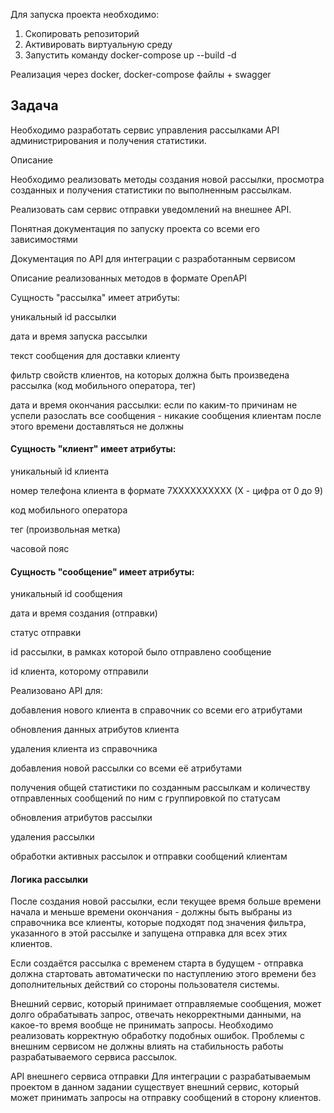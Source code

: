 Для запуска проекта необходимо:

1. Скопировать репозиторий
2. Активировать виртуальную среду
3. Запустить команду docker-compose up --build -d

Реализация через docker, docker-compose файлы + swagger

## Задача

Необходимо разработать сервис управления рассылками API администрирования и получения статистики.

Описание

Необходимо реализовать методы создания новой рассылки, просмотра созданных и получения статистики по выполненным рассылкам.

Реализовать сам сервис отправки уведомлений на внешнее API.

Понятная документация по запуску проекта со всеми его зависимостями

Документация по API для интеграции с разработанным сервисом

Описание реализованных методов в формате OpenAPI


Сущность "рассылка" имеет атрибуты:

уникальный id рассылки

дата и время запуска рассылки

текст сообщения для доставки клиенту

фильтр свойств клиентов, на которых должна быть произведена рассылка (код мобильного оператора, тег)

дата и время окончания рассылки: если по каким-то причинам не успели разослать все сообщения - никакие сообщения клиентам после этого времени доставляться не должны

#### Сущность "клиент" имеет атрибуты:

уникальный id клиента

номер телефона клиента в формате 7XXXXXXXXXX (X - цифра от 0 до 9)

код мобильного оператора

тег (произвольная метка)

часовой пояс

#### Сущность "сообщение" имеет атрибуты:

уникальный id сообщения

дата и время создания (отправки)

статус отправки

id рассылки, в рамках которой было отправлено сообщение

id клиента, которому отправили


Реализовано API для:

добавления нового клиента в справочник со всеми его атрибутами

обновления данных атрибутов клиента

удаления клиента из справочника

добавления новой рассылки со всеми её атрибутами

получения общей статистики по созданным рассылкам и количеству отправленных сообщений по ним с группировкой по статусам

обновления атрибутов рассылки

удаления рассылки

обработки активных рассылок и отправки сообщений клиентам

#### Логика рассылки

После создания новой рассылки, если текущее время больше времени начала и меньше времени окончания - должны быть выбраны из справочника все клиенты, которые подходят под значения фильтра, указанного в этой рассылке и запущена отправка для всех этих клиентов.

Если создаётся рассылка с временем старта в будущем - отправка должна стартовать автоматически по наступлению этого времени без дополнительных действий со стороны пользователя системы.

Внешний сервис, который принимает отправляемые сообщения, может долго обрабатывать запрос, отвечать некорректными данными, на какое-то время вообще не принимать запросы. Необходимо реализовать корректную обработку подобных ошибок. Проблемы с внешним сервисом не должны влиять на стабильность работы разрабатываемого сервиса рассылок.

API внешнего сервиса отправки
Для интеграции с разрабатываемым проектом в данном задании существует внешний сервис, который может принимать запросы на отправку сообщений в сторону клиентов.
